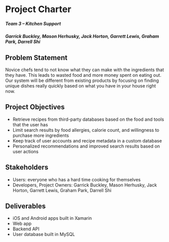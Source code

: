 # Project Charter
##### Team 3 – Kitchen Support
##### Garrick Buckley, Mason Herhusky, Jack Horton, Garrett Lewis, Graham Park, Darrell Shi

## Problem Statement
Novice chefs tend to not know what they can make with the ingredients that they have. This leads to wasted food and more money spent on eating out. Our system will be different from existing products by focusing on finding unique dishes really quickly based on what you have in your house right now.

## Project Objectives
- Retrieve recipes from third-party databases based on the food and tools that the user has
- Limit search results by food allergies, calorie count, and willingness to purchase more ingredients
- Keep track of user accounts and recipe metadata in a custom database
- Personalized recommendations and improved search results based on user actions

## Stakeholders
- Users: everyone who has a hard time cooking for themselves
- Developers, Project Owners: Garrick Buckley, Mason Herhusky, Jack Horton, Garrett Lewis, Graham Park, Darrell Shi

## Deliverables
- iOS and Android apps built in Xamarin
- Web app
- Backend API
- User database built in MySQL
